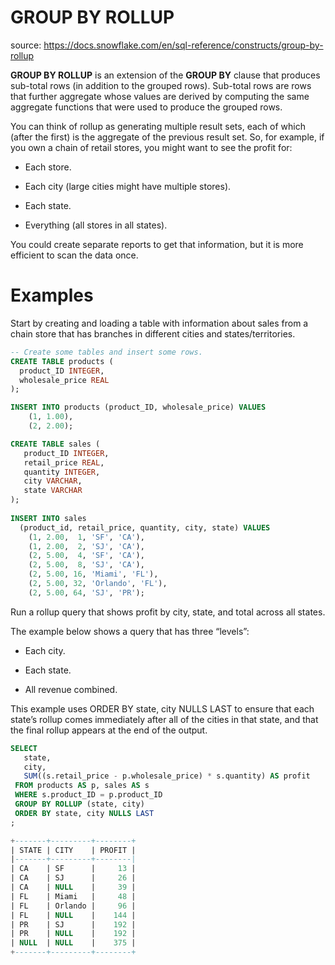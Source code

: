 # GROUP BY ROLLUP

source: https://docs.snowflake.com/en/sql-reference/constructs/group-by-rollup

**GROUP BY ROLLUP** is an extension of the **GROUP BY**
clause that produces sub-total rows (in addition 
to the grouped rows). Sub-total rows are rows that 
further aggregate whose values are derived by computing 
the same aggregate functions that were used to produce 
the grouped rows.

You can think of rollup as generating multiple result sets, 
each of which (after the first) is the aggregate of the 
previous result set. So, for example, if you own a chain 
of retail stores, you might want to see the profit for:

* Each store.

* Each city (large cities might have multiple stores).

* Each state.

* Everything (all stores in all states).


You could create separate reports to get that information, 
but it is more efficient to scan the data once.

# Examples
Start by creating and loading a table with information 
about sales from a chain store that has branches in 
different cities and states/territories.

~~~sql
-- Create some tables and insert some rows.
CREATE TABLE products (
  product_ID INTEGER, 
  wholesale_price REAL
);

INSERT INTO products (product_ID, wholesale_price) VALUES 
    (1, 1.00),
    (2, 2.00);

CREATE TABLE sales (
   product_ID INTEGER, 
   retail_price REAL, 
   quantity INTEGER, 
   city VARCHAR, 
   state VARCHAR
);
   
INSERT INTO sales 
  (product_id, retail_price, quantity, city, state) VALUES 
    (1, 2.00,  1, 'SF', 'CA'),
    (1, 2.00,  2, 'SJ', 'CA'),
    (2, 5.00,  4, 'SF', 'CA'),
    (2, 5.00,  8, 'SJ', 'CA'),
    (2, 5.00, 16, 'Miami', 'FL'),
    (2, 5.00, 32, 'Orlando', 'FL'),
    (2, 5.00, 64, 'SJ', 'PR');
~~~

Run a rollup query that shows profit by 
city, state, and total across all states.

The example below shows a query that has three “levels”:

* Each city.

* Each state.

* All revenue combined.

This example uses ORDER BY state, city NULLS LAST 
to ensure that each state’s rollup comes immediately 
after all of the cities in that state, and that the 
final rollup appears at the end of the output.

~~~sql
SELECT 
   state, 
   city, 
   SUM((s.retail_price - p.wholesale_price) * s.quantity) AS profit 
 FROM products AS p, sales AS s
 WHERE s.product_ID = p.product_ID
 GROUP BY ROLLUP (state, city)
 ORDER BY state, city NULLS LAST
;

+-------+---------+--------+
| STATE | CITY    | PROFIT |
|-------+---------+--------|
| CA    | SF      |     13 |
| CA    | SJ      |     26 |
| CA    | NULL    |     39 |
| FL    | Miami   |     48 |
| FL    | Orlando |     96 |
| FL    | NULL    |    144 |
| PR    | SJ      |    192 |
| PR    | NULL    |    192 |
| NULL  | NULL    |    375 |
+-------+---------+--------+
~~~

